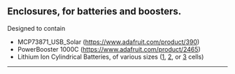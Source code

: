 ## Enclosures, for batteries and boosters.
Designed to contain
- MCP73871_USB_Solar (https://www.adafruit.com/product/390)
- PowerBooster 1000C (https://www.adafruit.com/product/2465)
- Lithium Ion Cylindrical Batteries, of various sizes ([1](https://www.adafruit.com/product/1781), [2](https://www.adafruit.com/product/354), or [3](https://www.adafruit.com/product/353) cells)

---

